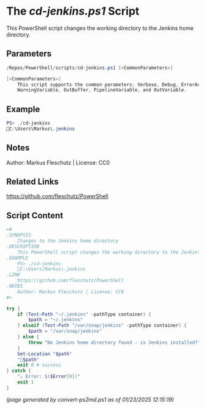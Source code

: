 The *cd-jenkins.ps1* Script
===========================

This PowerShell script changes the working directory to the Jenkins home directory.

Parameters
----------
```powershell
/Repos/PowerShell/scripts/cd-jenkins.ps1 [<CommonParameters>]

[<CommonParameters>]
    This script supports the common parameters: Verbose, Debug, ErrorAction, ErrorVariable, WarningAction, 
    WarningVariable, OutBuffer, PipelineVariable, and OutVariable.
```

Example
-------
```powershell
PS> ./cd-jenkins
📂C:\Users\Markus\.jenkins

```

Notes
-----
Author: Markus Fleschutz | License: CC0

Related Links
-------------
https://github.com/fleschutz/PowerShell

Script Content
--------------
```powershell
<#
.SYNOPSIS
	Changes to the Jenkins home directory
.DESCRIPTION
	This PowerShell script changes the working directory to the Jenkins home directory.
.EXAMPLE
	PS> ./cd-jenkins
	📂C:\Users\Markus\.jenkins
.LINK
	https://github.com/fleschutz/PowerShell
.NOTES
	Author: Markus Fleschutz | License: CC0
#>

try {
	if (Test-Path "~/.jenkins" -pathType container) {
		$path = "~/.jenkins"
	} elseif (Test-Path "/var/snap/jenkins" -pathType container) {
		$path = "/var/snap/jenkins"
	} else {
		throw "No Jenkins home directory found - is Jenkins installed?"
	}
	Set-Location "$path"
	"📂$path"
	exit 0 # success
} catch {
	"⚠️ Error: $($Error[0])"
	exit 1
}
```

*(page generated by convert-ps2md.ps1 as of 01/23/2025 12:15:19)*
